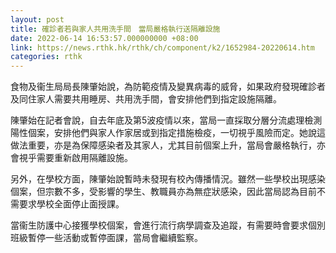 ```yaml
---
layout: post
title: 確診者若與家人共用洗手間　當局嚴格執行送隔離設施
date: 2022-06-14 16:53:57.000000000 +08:00
link: https://news.rthk.hk/rthk/ch/component/k2/1652984-20220614.htm
categories: rthk
---
```


食物及衞生局局長陳肇始說，為防範疫情及變異病毒的威脅，如果政府發現確診者及同住家人需要共用睡房、共用洗手間，會安排他們到指定設施隔離。

陳肇始在記者會說，自去年底及第5波疫情以來，當局一直採取分層分流處理檢測陽性個案，安排他們與家人作家居或到指定措施檢疫，一切視乎風險而定。她說這做法重要，亦是為保障感染者及其家人，尤其目前個案上升，當局會嚴格執行，亦會視乎需要重新啟用隔離設施。

另外，在學校方面，陳肇始說暫時未發現有校內傳播情況。雖然一些學校出現感染個案，但宗數不多，受影響的學生、教職員亦為無症狀感染，因此當局認為目前不需要求學校全面停止面授課。

當衞生防護中心接獲學校個案，會進行流行病學調查及追蹤，有需要時會要求個別班級暫停一些活動或暫停面課，當局會繼續監察。
